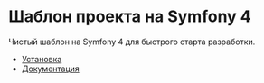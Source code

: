 # Шаблон проекта на Symfony 4

Чистый шаблон на Symfony 4 для быстрого старта разработки.

* [Установка](https://github.com/php7lab/core/tree/master/docs/install)
* [Документация](docs/README.md)
